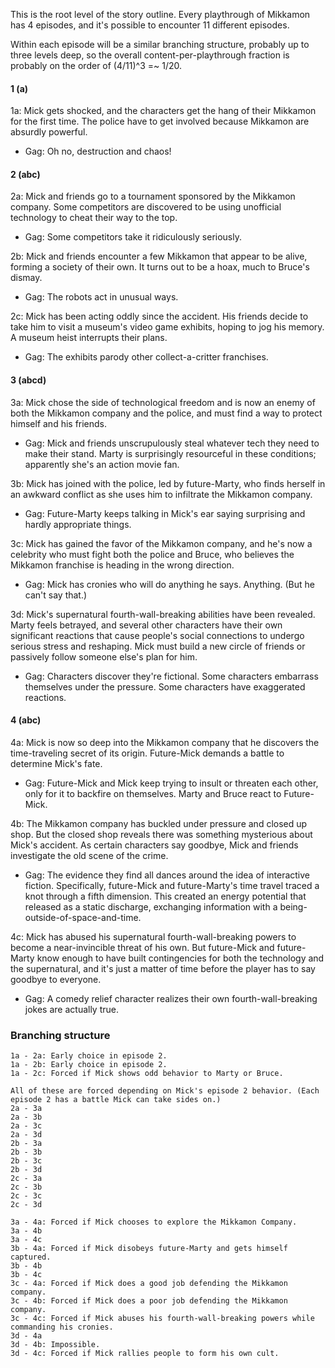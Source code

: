 This is the root level of the story outline. Every playthrough of Mikkamon has 4 episodes, and it's possible to encounter 11 different episodes.

Within each episode will be a similar branching structure, probably up to three levels deep, so the overall content-per-playthrough fraction is probably on the order of (4/11)^3 =~ 1/20.


#### 1 (a)

1a: Mick gets shocked, and the characters get the hang of their Mikkamon for the first time. The police have to get involved because Mikkamon are absurdly powerful.

* Gag: Oh no, destruction and chaos!


#### 2 (abc)

2a: Mick and friends go to a tournament sponsored by the Mikkamon company. Some competitors are discovered to be using unofficial technology to cheat their way to the top.

* Gag: Some competitors take it ridiculously seriously.

2b: Mick and friends encounter a few Mikkamon that appear to be alive, forming a society of their own. It turns out to be a hoax, much to Bruce's dismay.

* Gag: The robots act in unusual ways.

2c: Mick has been acting oddly since the accident. His friends decide to take him to visit a museum's video game exhibits, hoping to jog his memory. A museum heist interrupts their plans.

* Gag: The exhibits parody other collect-a-critter franchises.


#### 3 (abcd)

3a: Mick chose the side of technological freedom and is now an enemy of both the Mikkamon company and the police, and must find a way to protect himself and his friends.

* Gag: Mick and friends unscrupulously steal whatever tech they need to make their stand. Marty is surprisingly resourceful in these conditions; apparently she's an action movie fan.

3b: Mick has joined with the police, led by future-Marty, who finds herself in an awkward conflict as she uses him to infiltrate the Mikkamon company.

* Gag: Future-Marty keeps talking in Mick's ear saying surprising and hardly appropriate things.

3c: Mick has gained the favor of the Mikkamon company, and he's now a celebrity who must fight both the police and Bruce, who believes the Mikkamon franchise is heading in the wrong direction.

* Gag: Mick has cronies who will do anything he says. Anything. (But he can't say that.)

3d: Mick's supernatural fourth-wall-breaking abilities have been revealed. Marty feels betrayed, and several other characters have their own significant reactions that cause people's social connections to undergo serious stress and reshaping. Mick must build a new circle of friends or passively follow someone else's plan for him.

* Gag: Characters discover they're fictional. Some characters embarrass themselves under the pressure. Some characters have exaggerated reactions.


#### 4 (abc)

4a: Mick is now so deep into the Mikkamon company that he discovers the time-traveling secret of its origin. Future-Mick demands a battle to determine Mick's fate.

* Gag: Future-Mick and Mick keep trying to insult or threaten each other, only for it to backfire on themselves. Marty and Bruce react to Future-Mick.

4b: The Mikkamon company has buckled under pressure and closed up shop. But the closed shop reveals there was something mysterious about Mick's accident. As certain characters say goodbye, Mick and friends investigate the old scene of the crime.

* Gag: The evidence they find all dances around the idea of interactive fiction. Specifically, future-Mick and future-Marty's time travel traced a knot through a fifth dimension. This created an energy potential that released as a static discharge, exchanging information with a being-outside-of-space-and-time.

4c: Mick has abused his supernatural fourth-wall-breaking powers to become a near-invincible threat of his own. But future-Mick and future-Marty know enough to have built contingencies for both the technology and the supernatural, and it's just a matter of time before the player has to say goodbye to everyone.

* Gag: A comedy relief character realizes their own fourth-wall-breaking jokes are actually true.


### Branching structure

```
1a - 2a: Early choice in episode 2.
1a - 2b: Early choice in episode 2.
1a - 2c: Forced if Mick shows odd behavior to Marty or Bruce.

All of these are forced depending on Mick's episode 2 behavior. (Each episode 2 has a battle Mick can take sides on.)
2a - 3a
2a - 3b
2a - 3c
2a - 3d
2b - 3a
2b - 3b
2b - 3c
2b - 3d
2c - 3a
2c - 3b
2c - 3c
2c - 3d

3a - 4a: Forced if Mick chooses to explore the Mikkamon Company.
3a - 4b
3a - 4c
3b - 4a: Forced if Mick disobeys future-Marty and gets himself captured.
3b - 4b
3b - 4c
3c - 4a: Forced if Mick does a good job defending the Mikkamon company.
3c - 4b: Forced if Mick does a poor job defending the Mikkamon company.
3c - 4c: Forced if Mick abuses his fourth-wall-breaking powers while commanding his cronies.
3d - 4a
3d - 4b: Impossible.
3d - 4c: Forced if Mick rallies people to form his own cult.
```

